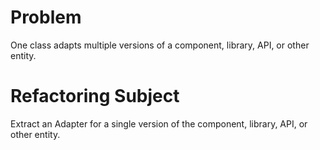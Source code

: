 # Problem
One class adapts multiple versions of a component, library, API, or other entity.

# Refactoring Subject
Extract an Adapter for a single version of the component, library, API, or other entity.